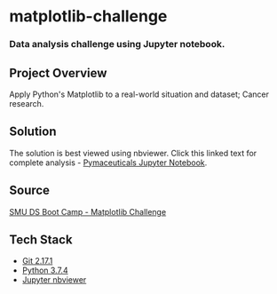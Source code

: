 # matplotlib-challenge
### Data analysis challenge using Jupyter notebook.

## Project Overview
Apply Python's Matplotlib to a real-world situation and dataset; Cancer research.

## Solution
The solution is best viewed using nbviewer. Click this linked text for complete analysis - [Pymaceuticals Jupyter Notebook](https://nbviewer.jupyter.org/github/kirpatrick/matplotlib-challenge/blob/master/Pymaceuticals/pymaceuticals.ipynb).

## Source
[SMU DS Boot Camp - Matplotlib Challenge](https://techbootcamps.smu.edu/data/)

## Tech Stack
- [Git 2.17.1](https://git-scm.com/downloads)
- [Python 3.7.4](https://www.anaconda.com/distribution/)
- [Jupyter nbviewer](https://nbviewer.jupyter.org/)
